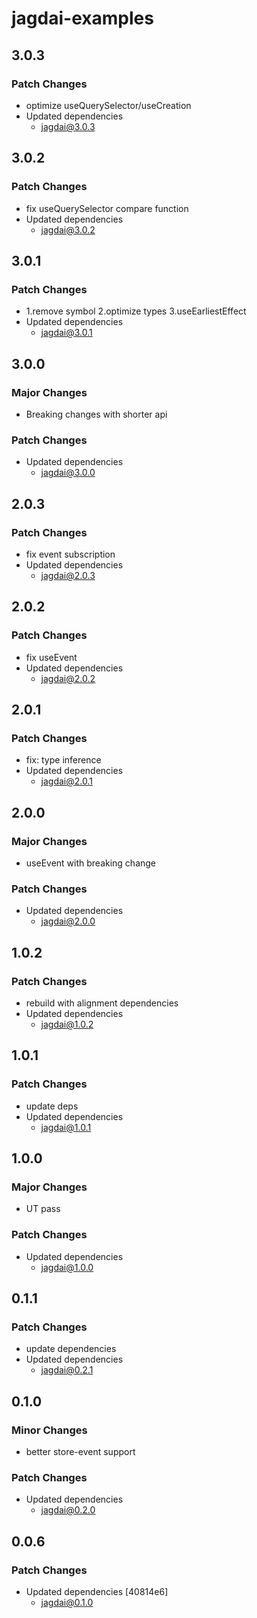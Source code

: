 # jagdai-examples

## 3.0.3

### Patch Changes

- optimize useQuerySelector/useCreation
- Updated dependencies
  - jagdai@3.0.3

## 3.0.2

### Patch Changes

- fix useQuerySelector compare function
- Updated dependencies
  - jagdai@3.0.2

## 3.0.1

### Patch Changes

- 1.remove symbol 2.optimize types 3.useEarliestEffect
- Updated dependencies
  - jagdai@3.0.1

## 3.0.0

### Major Changes

- Breaking changes with shorter api

### Patch Changes

- Updated dependencies
  - jagdai@3.0.0

## 2.0.3

### Patch Changes

- fix event subscription
- Updated dependencies
  - jagdai@2.0.3

## 2.0.2

### Patch Changes

- fix useEvent
- Updated dependencies
  - jagdai@2.0.2

## 2.0.1

### Patch Changes

- fix: type inference
- Updated dependencies
  - jagdai@2.0.1

## 2.0.0

### Major Changes

- useEvent with breaking change

### Patch Changes

- Updated dependencies
  - jagdai@2.0.0

## 1.0.2

### Patch Changes

- rebuild with alignment dependencies
- Updated dependencies
  - jagdai@1.0.2

## 1.0.1

### Patch Changes

- update deps
- Updated dependencies
  - jagdai@1.0.1

## 1.0.0

### Major Changes

- UT pass

### Patch Changes

- Updated dependencies
  - jagdai@1.0.0

## 0.1.1

### Patch Changes

- update dependencies
- Updated dependencies
  - jagdai@0.2.1

## 0.1.0

### Minor Changes

- better store-event support

### Patch Changes

- Updated dependencies
  - jagdai@0.2.0

## 0.0.6

### Patch Changes

- Updated dependencies [40814e6]
  - jagdai@0.1.0
